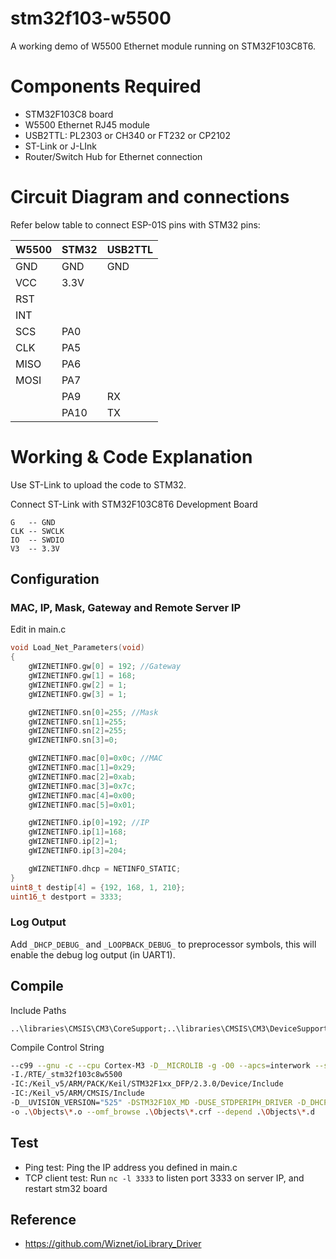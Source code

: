 # stm32f103-w5500

A working demo of W5500 Ethernet module running on STM32F103C8T6.

# Components Required

* STM32F103C8 board
* W5500 Ethernet RJ45 module
* USB2TTL: PL2303 or CH340 or FT232 or CP2102
* ST-Link or J-LInk
* Router/Switch Hub for Ethernet connection

# Circuit Diagram and connections

Refer below table to connect ESP-01S pins with STM32 pins:

| W5500     | STM32    | USB2TTL      |
| --------- | -------- | ------------ |
| GND       | GND      | GND          |
| VCC       | 3.3V     |              |
| RST       |          |              |
| INT       |          |              |
| SCS       | PA0      |              |
| CLK       | PA5      |              |
| MISO      | PA6      |              |
| MOSI      | PA7      |              |
|           | PA9      | RX           |
|           | PA10     | TX           |


# Working & Code Explanation

Use ST-Link to upload the code to STM32.  

Connect ST-Link with STM32F103C8T6 Development Board
```
G   -- GND
CLK -- SWCLK
IO  -- SWDIO
V3  -- 3.3V
```

## Configuration

### MAC, IP, Mask, Gateway and Remote Server IP

Edit in main.c
```c
void Load_Net_Parameters(void)
{
	gWIZNETINFO.gw[0] = 192; //Gateway
	gWIZNETINFO.gw[1] = 168;
	gWIZNETINFO.gw[2] = 1;
	gWIZNETINFO.gw[3] = 1;

	gWIZNETINFO.sn[0]=255; //Mask
	gWIZNETINFO.sn[1]=255;
	gWIZNETINFO.sn[2]=255;
	gWIZNETINFO.sn[3]=0;

	gWIZNETINFO.mac[0]=0x0c; //MAC
	gWIZNETINFO.mac[1]=0x29;
	gWIZNETINFO.mac[2]=0xab;
	gWIZNETINFO.mac[3]=0x7c;
	gWIZNETINFO.mac[4]=0x00;
	gWIZNETINFO.mac[5]=0x01;

	gWIZNETINFO.ip[0]=192; //IP
	gWIZNETINFO.ip[1]=168;
	gWIZNETINFO.ip[2]=1;
	gWIZNETINFO.ip[3]=204;

	gWIZNETINFO.dhcp = NETINFO_STATIC;
}
uint8_t destip[4] = {192, 168, 1, 210};
uint16_t destport = 3333;
```

### Log Output

Add `_DHCP_DEBUG_` and `_LOOPBACK_DEBUG_` to preprocessor symbols, this will enable the debug log output (in UART1).

## Compile 

Include Paths
```
..\libraries\CMSIS\CM3\CoreSupport;..\libraries\CMSIS\CM3\DeviceSupport\ST\STM32F10x;..\libraries\CMSIS\CM3\DeviceSupport\ST\STM32F10x\startup\arm;..\libraries\STM32F10x_StdPeriph_Driver\inc;..\hardware;..\user
```
Compile Control String
```bash
--c99 --gnu -c --cpu Cortex-M3 -D__MICROLIB -g -O0 --apcs=interwork --split_sections -I ../libraries/CMSIS/CM3/CoreSupport -I ../libraries/CMSIS/CM3/DeviceSupport/ST/STM32F10x -I ../libraries/CMSIS/CM3/DeviceSupport/ST/STM32F10x/startup/arm -I ../libraries/STM32F10x_StdPeriph_Driver/inc -I ../hardware -I ../user
-I./RTE/_stm32f103c8w5500
-IC:/Keil_v5/ARM/PACK/Keil/STM32F1xx_DFP/2.3.0/Device/Include
-IC:/Keil_v5/ARM/CMSIS/Include
-D__UVISION_VERSION="525" -DSTM32F10X_MD -DUSE_STDPERIPH_DRIVER -D_DHCP_DEBUG_ -D_LOOPBACK_DEBUG_
-o .\Objects\*.o --omf_browse .\Objects\*.crf --depend .\Objects\*.d
```

## Test

* Ping test: Ping the IP address you defined in main.c
* TCP client test: Run `nc -l 3333` to listen port 3333 on server IP, and restart stm32 board

## Reference

* https://github.com/Wiznet/ioLibrary_Driver